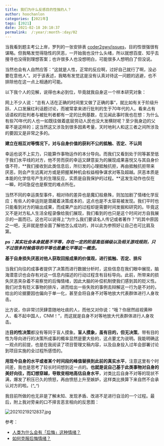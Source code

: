 ```yaml
---
title: 我们为什么反感目的性强的人？
author: hoochanlon
categories: [2021年]
tags: [2021]
date: 2021-02-18 20:10:37
permalink:  /:year/:month-:day/02
---
```

当我看到题主考公上岸，罗列的一张安排表 [coder2gwy/issues](https://github.com/coder2gwy/coder2gwy/issues/1#issuecomment-780593485)，目的性很强很有谋略。但我略发觉得隐性的厌恶，一开始我也没什么头绪，所以就想百度、知乎去搜寻也没得到理想答案；也许很多人也没想明白，可能很多人想明白了但没说。

<!-- more -->

当然也会有人自然应答：“这就是人性，正常的反应啊，过好自己就行了啊，没必要在意他人”。对于该表述，我略有发觉这是没有认真对待这一问题的逃避，也不排除他在这一点上相通的可能。

以下我个人的见解，说得也未必到位，毕竟就我自身这一个样本研究对象：

网上不少人说：“总有人活在正确的时间里又做了正确的事”，就比如有关于阶级升跃、人口发展红利话题讨论，而被常拿来进行批判的生于70年代的人。看来占有话语权的批判者与被批判者都有一定的比例基数，在见闻此事时我也在想：为什么有些70年代的人也一如既往做着底层劳动人民也没大发横财呢？至少我身边的父辈不是这样的；这当然这又涉及到很多因素考量，天时地利人和这三者之间所涉及的要因又是非常之多的。

**建立在相互对等情况下，对与自身价值的获利不公的抵触、否定、不认同**

幸运也说不上实力，只能算作事物运作的本分导向。而我们又看到处于同等甚至低于我们水平线的对方，他不劳而获的幸运又肆意妄为的展现成果喜悦又与其自身价值不符，**我们接收到此类信息后，所衍发的心理抵触抗拒，再由抵触抗拒带来厌恶，则会产生远离对方或是把握某种机会权益相争谋求对等及超越。厌恶本质是本能的化学信号产生的生理反应，实质是自我保护的过程。**这发生动作也仅在一瞬，时间急促也是察觉的难点所在。

当然不同的幸运类型事件，相对待的差异也是魔幻般悬殊，则加加剧了情绪化学反应；有些人的幸运则是潜藏着决策成本的，这点也是不太容易被发现。我们平时也只能看到对方的输出成果，而成果产出的过程却是需要时间发掘和研究的。毕竟这又不是对方私人生活全程录像给我们展现，我们看到的也只是这个时间对方自我展示的一面而已。这也可以说得上“为什么我们要读名人传记或者著作？”的其中原因之一吧，无非就是想全面了解他怎么成功的，并以此为参照好让自己也可比肩及第。

***ps：其实社会本身就是不平等，存在一定的阶层高低梯级以及相关游戏规则，只不过很多时候倡导的平等也是量化平等这一概念。***

**基于自身损失厌恶对他人获取回报成果的价值观，进行抵触、否定、排斥**

当我们向往的成事者提供了决策而进行数据分析时，这些信息在我们眼中展现，脑海潜意识也会存有对这一信息内描述的行动过程含有目标导向。此前，所带来的损失厌恶夹杂着不易察觉的后悔情绪，因此大脑的补偿机制使我们感到其的贬义性。我们对含有贬义事物的排斥，进而给出一些失败的事例去辩解这一行为是不对的，给出的论据要因也偏向于单一化，甚至会将自身不对等地放大代表群体进行人身攻击。

比方说，你非常讨厌肆意随地吐痰的人，而他又对你说：“哦？你居然歧视黄种人、看不起中国人，CNM！”，而这就是自身不对等地放大代表群体进行人身攻击。

连**目的性决策**都没有等同于盲人摸象。**盲人摸象，虽有目的，但无决策**。带有目的性为导向进行的决策所成事的概率显然是要大些的，这点要尤为说明。我能明确这一观点的前提，也是在我阅读了项目管理文稿内容，以及自身投入过年会部署讨论到项目实施的全过程所感悟的。


**用现今自身的水平或者某个时间段的峰值替换到此前的真实水平**，注意这里有个时间差，我也是思考了较长时间想到这一点的。**也就是说自己基于此类事物对自身的美好向往，而幻想穿越，导致变相地高估自身水平**，对类比后自身不对等的现状不满，爆发了积压已久的愤怒，再由愤怒上升至嫉妒，这样类比换算下来自然不会承认对方的啦。(*^_^*)

我目前所做的也无非是了解未知、发现矛盾、改进不足进行自洽的一个过程。最后，附上我对旁亲的口不择言恶言相向的反思图：

![20210219212837.jpg](https://i.loli.net/2021/02/19/DC6aJiQoNn19kyc.jpg)

参考：

* [人类为什么会有「后悔」这种情绪？](https://www.zhihu.com/question/59400738)
* [如何克服后悔情绪？](https://zhuanlan.zhihu.com/p/27434378)
